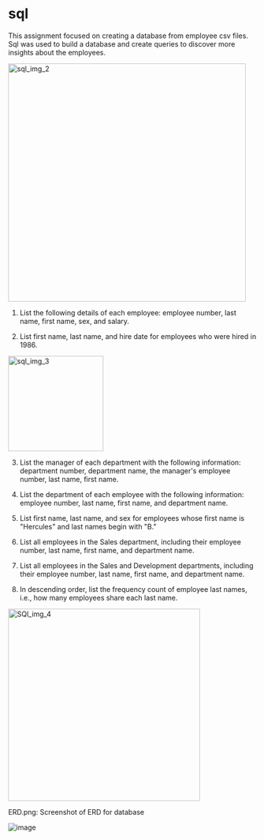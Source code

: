 # sql
This assignment focused on creating a database from employee csv files. Sql was used to build a database and create queries to discover more insights about the employees.

<img width="482" alt="sql_img_2" src="https://user-images.githubusercontent.com/46588030/138524096-b940aa99-2234-420b-bbae-35b5a5938153.png">

1. List the following details of each employee: employee number, last name, first name, sex, and salary.

2. List first name, last name, and hire date for employees who were hired in 1986.
 
<img width="193" alt="sql_img_3" src="https://user-images.githubusercontent.com/46588030/138524614-cd205ab2-2695-4b05-b1a6-ffc7860926ec.png">

3. List the manager of each department with the following information: department number, department name, the manager's employee number, last name, first name.

4. List the department of each employee with the following information: employee number, last name, first name, and department name.

5. List first name, last name, and sex for employees whose first name is "Hercules" and last names begin with "B."

6. List all employees in the Sales department, including their employee number, last name, first name, and department name.

7. List all employees in the Sales and Development departments, including their employee number, last name, first name, and department name.

8. In descending order, list the frequency count of employee last names, i.e., how many employees share each last name.






<img width="389" alt="SQl_img_4" src="https://user-images.githubusercontent.com/46588030/138524631-64ce6c84-4007-4470-807a-79d0a875819f.png">



ERD.png: Screenshot of ERD for database

![image](https://user-images.githubusercontent.com/46588030/137268879-a5c39dea-301a-47ac-82fb-0ef1b01aa277.png)


